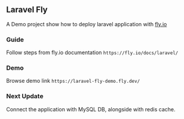 ## Laravel Fly 
A Demo project show how to deploy laravel application with [fly.io](https://fly.io/)

### Guide 
Follow steps from fly.io documentation
`https://fly.io/docs/laravel/`

### Demo
Browse demo link
`https://laravel-fly-demo.fly.dev/`

### Next Update
Connect the application with MySQL DB, alongside with redis cache.





